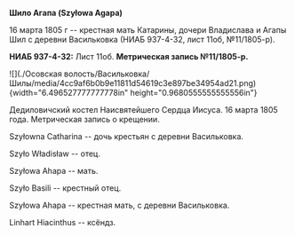 **Шило Агапа (Szyłowa Agapa)**

16 марта 1805 г -- крестная мать Катарины, дочери Владислава и Агапы Шил
с деревни Васильковка (НИАБ 937-4-32, лист 11об, №11/1805-р).

**НИАБ 937-4-32:** Лист 11об. **Метрическая запись №11/1805-р.**

![](./Осовская волость/Васильковка/Шилы/media/4cc9af6b0b9e11811d54619c3e897be34954ad21.png){width="6.496527777777778in"
height="0.9680555555555556in"}

Дедиловичский костел Наисвятейшего Сердца Иисуса. 16 марта 1805 года.
Метрическая запись о крещении.

Szyłowna Catharina -- дочь крестьян с деревни Васильковка.

Szyło Władisław -- отец.

Szyłowa Ahapa -- мать.

Szyło Basili -- крестный отец.

Szyłowa Ahapa -- крестная мать, с деревни Васильковка.

Linhart Hiacinthus -- ксёндз.

